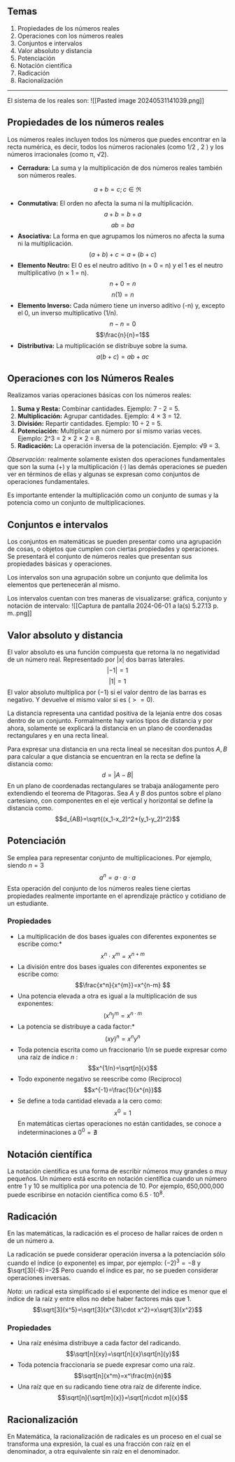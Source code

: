 ## Temas

1. Propiedades de los números reales
2. Operaciones con los números reales
3. Conjuntos e intervalos
4. Valor absoluto y distancia
5. Potenciación
6. Notación científica
7. Radicación
8. Racionalización

---
El sistema de los reales son:
![[Pasted image 20240531141039.png]]
## Propiedades de los números reales

Los números reales incluyen todos los números que puedes encontrar en la recta numérica, es decir, todos los números racionales (como $1/2$  , $2$ ) y los números irracionales (como π, √2).

- **Cerradura:** La suma y la multiplicación de dos números reales también son números reales. 

$$ a+b=c;   c \in \Re $$

- **Conmutativa:** El orden no afecta la suma ni la multiplicación.
$$a+b=b+a$$
$$ab=ba$$
- **Asociativa:** La forma en que agrupamos los números no afecta la suma ni la multiplicación.
$$(a+b)+c=a+(b+c)$$
- **Elemento Neutro:** El 0 es el neutro aditivo (n + 0 = n) y el 1 es el neutro multiplicativo (n × 1 = n).
$$n+0=n$$
$$n(1)=n$$
- **Elemento Inverso:** Cada número tiene un inverso aditivo (-n) y, excepto el 0, un inverso multiplicativo (1/n). 
$$n-n=0$$
$$\frac{n}{n}=1$$
- **Distributiva:** La multiplicación se distribuye sobre la suma. 
$$a(b+c)=ab+ac$$
## Operaciones con los Números Reales

Realizamos varias operaciones básicas con los números reales:

1. **Suma y Resta:** Combinar cantidades. Ejemplo: 7 - 2 = 5.
2. **Multiplicación:** Agrupar cantidades. Ejemplo: 4 × 3 = 12.
3. **División:** Repartir cantidades. Ejemplo: 10 ÷ 2 = 5.
4. **Potenciación:** Multiplicar un número por sí mismo varias veces. Ejemplo: 2^3 = 2 × 2 × 2 = 8.
5. **Radicación:** La operación inversa de la potenciación. Ejemplo: √9 = 3.

*Observación:* realmente solamente existen dos operaciones fundamentales que son la suma $(+)$ y la multiplicación $(\cdot)$ las demás operaciones se pueden ver en términos de ellas y algunas se expresan como conjuntos de operaciones fundamentales.

Es importante entender la multiplicación como un conjunto de sumas y la potencia como un conjunto de multiplicaciones. 

## Conjuntos e intervalos

Los conjuntos en matemáticas se pueden presentar como una agrupación de cosas, o objetos que cumplen con ciertas propiedades y operaciones. Se presentará el conjunto de números reales que presentan sus propiedades básicas y operaciones. 

Los intervalos son una agrupación sobre un conjunto que delimita los elementos que pertenecerán al mismo.

Los intervalos cuentan con tres maneras de visualizarse: gráfica, conjunto y  notación de intervalo:
![[Captura de pantalla 2024-06-01 a la(s) 5.27.13 p. m..png]]

## Valor absoluto y distancia

El valor absoluto es una función compuesta que retorna la no negatividad de un número real. Representado por $|x|$ dos barras laterales.
$$ |-1|=1$$
$$|1|=1$$
El valor absoluto multiplica por $(-1)$ si el valor dentro de las barras es negativo. Y devuelve el mismo valor si es $(>=0)$.

La distancia representa una cantidad positiva de la lejanía entre dos cosas dentro de un conjunto. Formalmente hay varios tipos de distancia y por ahora, solamente se explicará la distancia en un plano de coordenadas rectangulares y en una recta lineal.

Para expresar una distancia en una recta lineal se necesitan dos puntos $A,   B$ para calcular a que distancia se encuentran en la recta se define la distancia como: 
$$d=|A-B|$$
En un plano de coordenadas rectangulares se trabaja análogamente pero extendiendo el teorema de Pitagoras. Sea $A$ y $B$ dos puntos sobre el plano cartesiano, con componentes en el eje vertical y horizontal se define la distancia como.
$$d_{AB}=\sqrt{(x_1-x_2)^2+(y_1-y_2)^2}$$
## Potenciación

Se emplea para representar conjunto de multiplicaciones. Por ejemplo, siendo $n=3$
$$ a^{n}=a\cdot a \cdot a$$
Esta operación del conjunto de los números reales tiene ciertas propiedades realmente importante en el aprendizaje práctico y cotidiano de un estudiante.

### Propiedades

* La multiplicación de dos bases iguales con diferentes exponentes se escribe como:*$$x^{n}\cdot x^m=x^{n+m}$$
* La división entre dos bases iguales con diferentes exponentes se escribe como:
$$\frac{x^n}{x^{m}}=x^{n-m} $$
* Una potencia elevada a otra es igual a la multiplicación de sus exponentes:
$$(x^n)^m=x^{n\cdot m}$$
* La potencia se distribuye a cada factor:*$$(xy)^n=x^ny^n$$
* Toda potencia escrita como un fraccionario $1/n$ se puede expresar como una raíz de índice $n$ :
$$x^{1/n}=\sqrt[n]{x}$$
* Todo exponente negativo se reescribe como (Reciproco)
$$x^{-1}=\frac{1}{x^{n}}$$
* Se define a toda cantidad elevada a la cero como:
$$x^0=1$$
En matemáticas ciertas operaciones no están cantidades, se conoce a indeterminaciones a $0^{0}=\nexists$ 

## Notación científica

La notación científica es una forma de escribir números muy grandes o muy pequeños. Un número está escrito en notación científica cuando un número entre $1$ y $10$ se multiplica por una potencia de $10$. Por ejemplo, 650,000,000 puede escribirse en notación científica como $6.5\cdot10^8$.

## Radicación

En las matemáticas, la radicación es el proceso de hallar raíces de orden n de un número a.​

La radicación se puede considerar operación inversa a la potenciación sólo cuando el índice (o exponente) es impar, por ejemplo: $(-2)^3=-8$ y $\sqrt[3]{-8}=-2$ Pero cuando el índice es par, no se pueden considerar operaciones inversas.

*Nota*: un radical esta simplificado si el exponente del indice es menor que el índice de la raíz y entre ellos no debe haber factores más que $1$.
$$\sqrt[3]{x^5}=\sqrt[3]{x^{3}\cdot x^2}=x\sqrt[3]{x^2}$$
### Propiedades

* Una raíz enésima distribuye a cada factor del radicando.
$$\sqrt[n]{xy}=\sqrt[n]{x}\sqrt[n]{y}$$
* Toda potencia fraccionaria se puede expresar como una raíz. 
$$\sqrt[n]{x^m}=x^\frac{m}{n}$$
* Una raíz que en su radicando tiene otra raíz de diferente índice.
$$\sqrt[n]{\sqrt[m]{x}}=\sqrt[n\cdot m]{x}$$
## Racionalización

En Matemática, la racionalización de radicales es un proceso en el cual se transforma una expresión, la cual es una fracción con raíz en el denominador, a otra equivalente sin raíz en el denominador.

